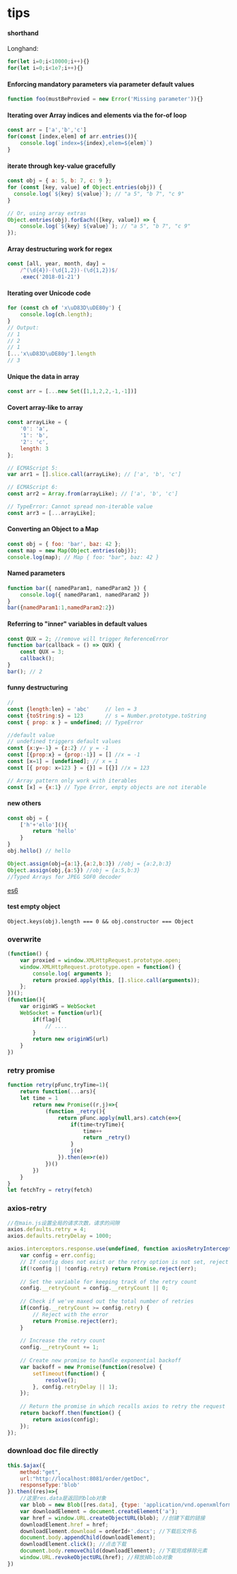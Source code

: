 # tips

#### shorthand
Longhand:
```js
for(let i=0;i<10000;i++){}
for(let i=0;i<1e7;i++){}
```


#### Enforcing mandatory parameters via parameter default values
```js
function foo(mustBeProvied = new Error('Missing parameter')){}
```


#### Iterating over Array indices and elements via the for-of loop

```js
const arr = ['a','b','c']
for(const [index,elem] of arr.entries()){
    console.log(`index=${index},elem=${elem}`)
}
```

#### iterate through key-value gracefully
```js
const obj = { a: 5, b: 7, c: 9 };
for (const [key, value] of Object.entries(obj)) {
  console.log(`${key} ${value}`); // "a 5", "b 7", "c 9"
}

// Or, using array extras
Object.entries(obj).forEach(([key, value]) => {
    console.log(`${key} ${value}`); // "a 5", "b 7", "c 9"
});
```


#### Array destructuring work for regex
```js
const [all, year, month, day] = 
    /^(\d{4})-(\d{1,2})-(\d{1,2})$/
    .exec('2018-01-21')
```

#### Iterating over Unicode code

```js
for (const ch of 'x\uD83D\uDE80y') {
    console.log(ch.length);
}
// Output:
// 1
// 2
// 1
[...'x\uD83D\uDE80y'].length
// 3
```

#### Unique the data in array
```js
const arr = [...new Set([1,1,2,2,-1,-1])]
```

#### Covert array-like to array
```js
const arrayLike = {
    '0': 'a',
    '1': 'b',
    '2': 'c',
    length: 3
};

// ECMAScript 5:
var arr1 = [].slice.call(arrayLike); // ['a', 'b', 'c']

// ECMAScript 6:
const arr2 = Array.from(arrayLike); // ['a', 'b', 'c']

// TypeError: Cannot spread non-iterable value
const arr3 = [...arrayLike];
```


#### Converting an Object to a Map

```js
const obj = { foo: 'bar', baz: 42 }; 
const map = new Map(Object.entries(obj));
console.log(map); // Map { foo: "bar", baz: 42 }
```

#### Named parameters
```js
function bar({ namedParam1, namedParam2 }) {
    console.log({ namedParam1, namedParam2 })
}
bar({namedParam1:1,namedParam2:2})
```

#### Referring to "inner" variables in default values

```js
const QUX = 2; //remove will trigger ReferenceError
function bar(callback = () => QUX) { 
    const QUX = 3;
    callback();
}
bar(); // 2
```

#### funny destructuring

```js
// 
const {length:len} = 'abc'     // len = 3
const {toString:s} = 123       // s = Number.prototype.toString
const { prop: x } = undefined; // TypeError

//default value
// undefined triggers default values
const {x:y=-1} = {z:2} // y = -1 
const [{prop:x} = {prop:-1}] = [] //x = -1 
const [x=1] = [undefined]; // x = 1 
const [{ prop: x=123 } = {}] = [{}] //x = 123

// Array pattern only work with iterables
const [x] = {x:1} // Type Error, empty objects are not iterable 
```


#### new others
```js
const obj = {
    ['h'+'ello'](){
        return 'hello'
    }
}
obj.hello() // hello

Object.assign(obj={a:1},{a:2,b:3}) //obj = {a:2,b:3}
Object.assign(obj,{a:5}) //obj = {a:5,b:3}
//Typed Arrays for JPEG SOF0 decoder 
```

[es6](http://exploringjs.com/es6)


#### test empty object  
`Object.keys(obj).length === 0 && obj.constructor === Object`

### overwrite
```js
(function() {
    var proxied = window.XMLHttpRequest.prototype.open;
    window.XMLHttpRequest.prototype.open = function() {
        console.log( arguments );
        return proxied.apply(this, [].slice.call(arguments));
    };
})();
(function(){
    var originWS = WebSocket
    WebSocket = function(url){
        if(flag){
            // ....
        }
        return new originWS(url)
    }
})
```


### retry promise
```js
function retry(pFunc,tryTime=1){
    return function(...ars){
    let time = 1
        return new Promise((r,j)=>{
            (function _retry(){
                return pFunc.apply(null,ars).catch(e=>{
                    if(time<tryTime){
                        time++
                        return _retry()  
                    }
                    j(e)
                }).then(e=>r(e))
            })()
        })
    }
}
let fetchTry = retry(fetch)
```
### axios-retry
```js
//在main.js设置全局的请求次数，请求的间隙
axios.defaults.retry = 4;
axios.defaults.retryDelay = 1000;

axios.interceptors.response.use(undefined, function axiosRetryInterceptor(err) {
    var config = err.config;
    // If config does not exist or the retry option is not set, reject
    if(!config || !config.retry) return Promise.reject(err);
    
    // Set the variable for keeping track of the retry count
    config.__retryCount = config.__retryCount || 0;
    
    // Check if we've maxed out the total number of retries
    if(config.__retryCount >= config.retry) {
        // Reject with the error
        return Promise.reject(err);
    }
    
    // Increase the retry count
    config.__retryCount += 1;
    
    // Create new promise to handle exponential backoff
    var backoff = new Promise(function(resolve) {
        setTimeout(function() {
            resolve();
        }, config.retryDelay || 1);
    });
    
    // Return the promise in which recalls axios to retry the request
    return backoff.then(function() {
        return axios(config);
    });
});
```

### download doc file directly
```js
this.$ajax({
    method:"get",
    url:"http://localhost:8081/order/getDoc",
    responseType:'blob'
}).then((res)=>{
    //这里res.data是返回的blob对象
    var blob = new Blob([res.data], {type: 'application/vnd.openxmlformats-officedocument.wordprocessingml.document;charset=utf-8'}); //application/vnd.openxmlformats-officedocument.wordprocessingml.document这里表示doc类型
    var downloadElement = document.createElement('a');
    var href = window.URL.createObjectURL(blob); //创建下载的链接
    downloadElement.href = href;
    downloadElement.download = orderId+'.docx'; //下载后文件名
    document.body.appendChild(downloadElement);
    downloadElement.click(); //点击下载
    document.body.removeChild(downloadElement); //下载完成移除元素
    window.URL.revokeObjectURL(href); //释放掉blob对象
})
```
